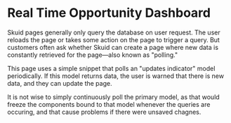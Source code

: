 # Real Time Opportunity Dashboard

Skuid pages generally only query the database on user request.  The user reloads the page or takes some action on the page to trigger a query.  But customers often ask whether Skuid can create a page where new data is constantly retrieved for the page—also known as "polling."  

This page uses a simple snippet that polls an "updates indicator" model periodically.  If this model returns data, the user is warned that there is new data, and they can update the page. 

It is not wise to simply continuously poll the primary model, as that would freeze the components bound to that model whenever the queries are occuring,  and that cause problems if there were unsaved chagnes. 

